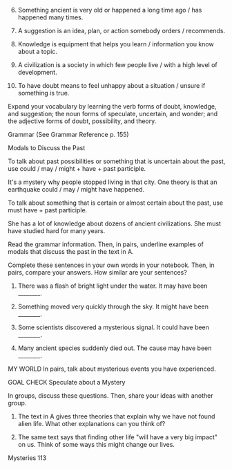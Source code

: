 6. Something ancient is very old or happened a long time ago / has happened many times.

7. A suggestion is an idea, plan, or action somebody orders / recommends.

8. Knowledge is equipment that helps you learn / information you know about a topic.

9. A civilization is a society in which few people live / with a high level of development.

10. To have doubt means to feel unhappy about a situation / unsure if something is true.

Expand your vocabulary by learning the verb forms of doubt, knowledge, and suggestion; the noun forms of speculate, uncertain, and wonder; and the adjective forms of doubt, possibility, and theory.

Grammar (See Grammar Reference p. 155)

Modals to Discuss the Past

To talk about past possibilities or something that is uncertain about the past, use could / may / might + have + past participle.

It's a mystery why people stopped living in that city. One theory is that an earthquake could / may / might have happened.

To talk about something that is certain or almost certain about the past, use must have + past participle.

She has a lot of knowledge about dozens of ancient civilizations. She must have studied hard for many years.

Read the grammar information. Then, in pairs, underline examples of modals that discuss the past in the text in A.

Complete these sentences in your own words in your notebook. Then, in pairs, compare your answers. How similar are your sentences?

1. There was a flash of bright light under the water. It may have been ________.

2. Something moved very quickly through the sky. It might have been ________.

3. Some scientists discovered a mysterious signal. It could have been ________.

4. Many ancient species suddenly died out. The cause may have been ________.

MY WORLD In pairs, talk about mysterious events you have experienced.

GOAL CHECK Speculate about a Mystery

In groups, discuss these questions. Then, share your ideas with another group.

1. The text in A gives three theories that explain why we have not found alien life. What other explanations can you think of?

2. The same text says that finding other life "will have a very big impact" on us. Think of some ways this might change our lives.

Mysteries 113